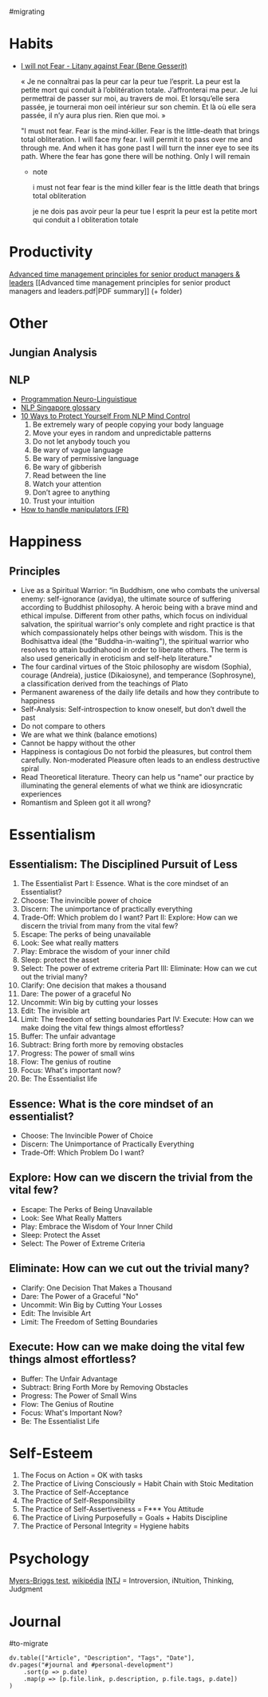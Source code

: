 #migrating
# Habits
- [I will not Fear - Litany against Fear (Bene Gesserit)](http://raccourci-minimaliste.com/vous-ne-connaitrez-pas-la-peur-technique-bene-gesserit/)

  « Je ne connaîtrai pas la peur car la peur tue l’esprit.
  La peur est la petite mort qui conduit à l’oblitération totale.
  J’affronterai ma peur.
  Je lui permettrai de passer sur moi, au travers de moi.
  Et lorsqu’elle sera passée, je tournerai mon oeil intérieur sur son chemin.
  Et là où elle sera passée, il n’y aura plus rien.
  Rien que moi. »
  
  "I must not fear.
  Fear is the mind-killer.
  Fear is the little-death that brings total obliteration.
  I will face my fear.
  I will permit it to pass over me and through me.
  And when it has gone past I will turn the inner eye to see its path.
  Where the fear has gone there will be nothing. Only I will remain
  
	- note

	  i must not fear fear is the mind killer fear is the little death that brings total obliteration
	  
	  je ne dois pas avoir peur la peur tue l esprit la peur est la petite mort qui conduit a l obliteration totale
# Productivity
[Advanced time management principles for senior product managers & leaders](https://mobile.twitter.com/shreyas/status/1492345140492472321?s=24)
[[Advanced time management principles for senior product managers and leaders.pdf|PDF summary]] (+ folder)
# Other
## Jungian Analysis
## NLP
- [Programmation Neuro-Linguistique](http://fr.wikipedia.org/wiki/Programmation_neuro-linguistique)
- [NLP Singapore glossary ](http://mindtransformations.com/index.cfm?GPID=42)
- [10 Ways to Protect Yourself From NLP Mind Control](http://ultraculture.org/blog/2014/01/16/nlp-10-ways-protect-mind-control/)
  1) Be extremely wary of people copying your body language
  2) Move your eyes in random and unpredictable patterns
  3) Do not let anybody touch you
  4) Be wary of vague language
  5) Be wary of permissive language
  6) Be wary of gibberish
  7) Read between the line
   8) Watch your attention
  9) Don’t agree to anything
  10) Trust your intuition
- [How to handle manipulators (FR)](file:///C:/data/MyPCM/pcm-20190330/How(20)to(20)handle(20)manipulators.html)

# Happiness
## Principles
- Live as a Spiritual Warrior: “in Buddhism, one who combats the universal enemy: self-ignorance (avidya), the ultimate source of suffering according to Buddhist philosophy. A heroic being with a brave mind and ethical impulse. Different from other paths, which focus on individual salvation, the spiritual warrior's only complete and right practice is that which compassionately helps other beings with wisdom. This is the Bodhisattva ideal (the "Buddha-in-waiting"), the spiritual warrior who resolves to attain buddhahood in order to liberate others. The term is also used generically in eroticism and self-help literature." 
- The four cardinal virtues of the Stoic philosophy are wisdom (Sophia), courage (Andreia), justice (Dikaiosyne), and temperance (Sophrosyne), a classification derived from the teachings of Plato 
- Permanent awareness of the daily life details and how they contribute to happiness 
- Self-Analysis: Self-introspection to know oneself, but don’t dwell the past 
- Do not compare to others 
- We are what we think (balance emotions) 
- Cannot be happy without the other 
- Happiness is contagious Do not forbid the pleasures, but control them carefully. Non-moderated Pleasure often leads to an endless destructive spiral 
- Read Theoretical literature. Theory can help us "name" our practice by illuminating the general elements of what we think are idiosyncratic experiences 
- Romantism and Spleen got it all wrong?
# Essentialism
## Essentialism: The Disciplined Pursuit of Less
1) The Essentialist
Part I: Essence. What is the core mindset of an Essentialist?
2) Choose: The invincible power of choice
3) Discern: The unimportance of practically everything
4) Trade-Off: Which problem do I want?
Part II: Explore: How can we discern the trivial from many from the vital few?
5) Escape: The perks of being unavailable
6) Look: See what really matters
7) Play: Embrace the wisdom of your inner child
8) Sleep: protect the asset
9) Select: The power of extreme criteria
Part III: Eliminate: How can we cut out the trivial many?
10) Clarify: One decision that makes a thousand
11) Dare: The power of a graceful No
12) Uncommit: Win big by cutting your losses
13) Edit: The invisible art
14) Limit: The freedom of setting boundaries
Part IV: Execute: How can we make doing the vital few things almost effortless?
15) Buffer: The unfair advantage
16) Subtract: Bring forth more by removing obstacles
17) Progress: The power of small wins
18) Flow: The genius of routine
19) Focus: What's important now?
20) Be: The Essentialist life
## Essence: What is the core mindset of an essentialist?
- Choose: The Invincible Power of Choice
- Discern: The Unimportance of Practically Everything
- Trade-Off: Which Problem Do I want?
## Explore: How can we discern the trivial from the vital few?
- Escape: The Perks of Being Unavailable
- Look: See What Really Matters
- Play: Embrace the Wisdom of Your Inner Child
- Sleep: Protect the Asset
- Select: The Power of Extreme Criteria
## Eliminate: How can we cut out the trivial many?
- Clarify: One Decision That Makes a Thousand
- Dare: The Power of a Graceful "No"
- Uncommit: Win Big by Cutting Your Losses
- Edit: The Invisible Art
- Limit: The Freedom of Setting Boundaries
## Execute: How can we make doing the vital few things almost effortless?
- Buffer: The Unfair Advantage
- Subtract: Bring Forth More by Removing Obstacles
- Progress: The Power of Small Wins
- Flow: The Genius of Routine
- Focus: What's Important Now?
- Be: The Essentialist Life
# Self-Esteem
1) The Focus on Action = OK with tasks
2) The Practice of Living Consciously = Habit Chain with Stoic Meditation
3) The Practice of Self-Acceptance
4) The Practice of Self-Responsibility
5) The Practice of Self-Assertiveness = F*** You Attitude
6) The Practice of Living Purposefully = Goals + Habits Discipline
7) The Practice of Personal Integrity = Hygiene habits
# Psychology
[Myers-Briggs test](http://www.humanmetrics.com/cgi-win/JTypes1.htm), [wikipédia](https://en.wikipedia.org/wiki/Myers%E2%80%93Briggs_Type_Indicator)
	[INTJ](https://fr.wikipedia.org/wiki/INTJ) = Introversion, iNtuition, Thinking, Judgment
# Journal
#to-migrate 
```dataviewjs
dv.table(["Article", "Description", "Tags", "Date"], dv.pages("#journal and #personal-development")
	.sort(p => p.date)
	.map(p => [p.file.link, p.description, p.file.tags, p.date])
)
```


